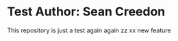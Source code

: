Test
Author: Sean Creedon
=============================

This repository is just a test again again zz xx new feature
